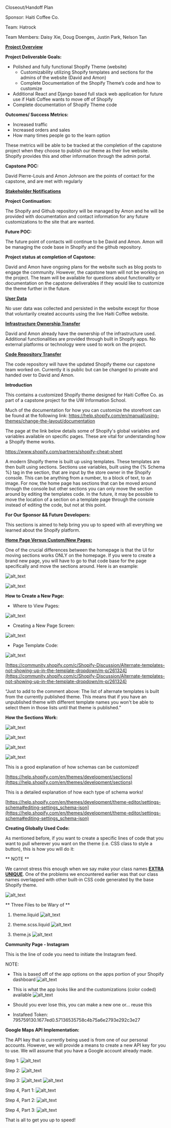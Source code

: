 <!----- Conversion time: 23.742 seconds.


Using this Markdown file:

1. Cut and paste this output into your source file.
2. See the notes and action items below regarding this conversion run.
3. Check the rendered output (headings, lists, code blocks, tables) for proper
   formatting and use a linkchecker before you publish this page.

Conversion notes:

* Docs to Markdown version 1.0β17
* Tue Jun 04 2019 13:25:14 GMT-0700 (PDT)
* Source doc: https://docs.google.com/a/uw.edu/open?id=1hEHSePT9mFhcGv4zZjganZAdjLhHBgRB2BmBSO1AjOA
* This document has image: check for >>>>>  gd2md-html alert:  inline image link in generated source and store image to your server.
----->

Closeout/Handoff Plan

Sponsor: Haiti Coffee Co.

Team: Hatrock

Team Members: Daisy Xie, Doug Doenges, Justin Park, Nelson Tan

**<span style="text-decoration:underline;">Project Overview</span>**

**Project Deliverable Goals:**

*   Polished and fully functional Shopify Theme (website)
    *   Customizability utilizing Shopify templates and sections for the admins of the website (David and Amon)
    *   Complete Documentation of the Shopify Theme’s code and how to customize
*   Additional React and Django based full stack web application for future use if Haiti Coffee wants to move off of Shopify
*   Complete documentation of Shopify Theme code 

**Outcomes/ Success Metrics:**

*   Increased traffic
*   Increased orders and sales
*   How many times people go to the learn option 

These metrics will be able to be tracked at the completion of the capstone project when they choose to publish our theme as their live website. Shopify provides this and other information through the admin portal.

**Capstone POC:**

David Pierre-Louis and Amon Johnson are the points of contact for the capstone, and are met with regularly

**<span style="text-decoration:underline;">Stakeholder Notifications</span>**

**Project Continuation:**

The Shopify and Github repository will be managed by Amon and he will be provided with documentation and contact information for any future customizations to the site that are wanted.

**Future POC:**

The future point of contacts will continue to be David and Amon. Amon will be managing the code base in Shopify and the github repository.

**Project status at completion of Capstone:**

David and Amon have ongoing plans for the website such as blog posts to engage the community. However, the capstone team will not be working on the project. The team will be available for questions about functionality or documentation on the capstone deliverables if they would like to customize the theme further in the future.

**<span style="text-decoration:underline;">User Data</span>**

No user data was collected and persisted in the website except for those that voluntarily created accounts using the live Haiti Coffee website.

**<span style="text-decoration:underline;">Infrastructure Ownership Transfer</span>**

David and Amon already have the ownership of the infrastructure used. Additional functionalities are provided through built in Shopify apps. No external platforms or technology were used to work on the project.

**<span style="text-decoration:underline;">Code Repository Transfer</span>**

The code repository will have the updated Shopify theme our capstone team worked on. Currently it is public but can be changed to private and handed over to David and Amon.

**Introduction**

This contains a customized Shopify theme designed for Haiti Coffee Co. as part of a capstone project for the UW Information School.

Much of the documentation for how you can customize the storefront can be found at the following link: https://help.shopify.com/en/manual/using-themes/change-the-layout/documentation

The page at the link below details some of Shopify's global variables and variables available on specific pages. These are vital for understanding how a Shopify theme works.

https://www.shopify.com/partners/shopify-cheat-sheet

A modern Shopify theme is built up using templates. These templates are then built using sections. Sections use variables, built using the {% Schema %} tag in the section, that are input by the store owner in the Shopify console. This can be anything from a number, to a block of text, to an image. For now, the home page has sections that can be moved around through the console but other sections you can only move the section around by editing the templates code. In the future, it may be possible to move the location of a section on a template page through the console instead of editing the code, but not at this point.

**For Our Sponsor && Future Developers:**

This sections is aimed to help bring you up to speed with all everything we learned about the Shopify platform.

**<span style="text-decoration:underline;">Home Page Versus Custom/New Pages:</span>**

One of the crucial differences between the homepage is that the UI for moving sections works ONLY on the homepage. If you were to create a brand new page, you will have to go to that code base for the page specifically and move the sections around. Here is an example:


![alt_text](screenshots/Homepage1.png "image_tooltip")


![alt_text](screenshots/Homepage2.png "image_tooltip")


**How to Create a New Page:**


*   Where to View Pages:


![alt_text](screenshots/Pages1.png "image_tooltip")


*   Creating a New Page Screen:


![alt_text](screenshots/Pages2.png "image_tooltip")


*   Page Template Code:


![alt_text](screenshots/Pages3.png "image_tooltip")


[https://community.shopify.com/c/Shopify-Discussion/Alternate-templates-not-showing-up-in-the-template-dropdown/m-p/261324](https://community.shopify.com/c/Shopify-Discussion/Alternate-templates-not-showing-up-in-the-template-dropdown/m-p/261324) 

“Just to add to the comment above: The list of alternate templates is built from the currently published theme. This means that if you have an unpublished theme with different template names you won't be able to select them in those lists until that theme is published.”

**How the Sections Work:**


![alt_text](screenshots/Sections1.png "image_tooltip")


![alt_text](screenshots/Sections2.png "image_tooltip")


![alt_text](screenshots/Sections3.png "image_tooltip")


![alt_text](screenshots/Sections4.png "image_tooltip")


This is a good explanation of how schemas can be customized!

[https://help.shopify.com/en/themes/development/sections](https://help.shopify.com/en/themes/development/sections)

This is a detailed explanation of how each type of schema works!

[https://help.shopify.com/en/themes/development/theme-editor/settings-schema#editing-settings_schema-json](https://help.shopify.com/en/themes/development/theme-editor/settings-schema#editing-settings_schema-json)

**Creating Globally Used Code:**

As mentioned before, if you want to create a specific lines of code that you want to pull wherever you want on the theme (i.e. CSS class to style a button), this is how you will do it:

** NOTE **

We cannot stress this enough when we say make your class names **<span style="text-decoration:underline;">EXTRA UNIQUE</span>**. One of the problems we encountered earlier was that our class names overlapped with other built-in CSS code generated by the base Shopify theme.


![alt_text](screenshots/GlobalCode1.png "image_tooltip")


** Three Files to be Wary of **


1. theme.liquid
![alt_text](screenshots/GlobalCode2.png "image_tooltip")


2. theme.scss.liquid
![alt_text](screenshots/GlobalCode3.png "image_tooltip")


3. theme.js
![alt_text](screenshots/GlobalCode4.png "image_tooltip")


**Community Page - Instagram**

This is the line of code you need to initiate the Instagram feed.

**<div id="insta-feed"></div>**

NOTE:


*   This is based off of the app options on the apps portion of your Shopify dashboard
![alt_text](screenshots/IGFeed1.png "image_tooltip")


*   This is what the app looks like and the customizations (color coded) available
![alt_text](screenshots/IGFeed2.png "image_tooltip")


*   Should you ever lose this, you can make a new one or… reuse this
*   Instafeed Token: 795759130.1677ed0.57136535758c4b75a6e2793e292c3e27


**Google Maps API Implementation:**

The API key that is currently being used is from one of our personal accounts. However, we will provide a means to create a new API key for you to use. We will assume that you have a Google account already made.


Step 1:
![alt_text](screenshots/GoogleMaps1.png "image_tooltip")


Step 2: 
![alt_text](screenshots/GoogleMaps2.png "image_tooltip")


Step 3:
![alt_text](screenshots/GoogleMaps3.png "image_tooltip")
![alt_text](screenshots/GoogleMaps4.png "image_tooltip")


Step 4, Part 1:
![alt_text](screenshots/GoogleMaps5.png "image_tooltip")


Step 4, Part 2:
![alt_text](screenshots/GoogleMaps6.png "image_tooltip")


Step 4, Part 3:
![alt_text](screenshots/GoogleMaps7.png "image_tooltip")

That is all to get you up to speed!
<!-- Docs to Markdown version 1.0β17 -->
